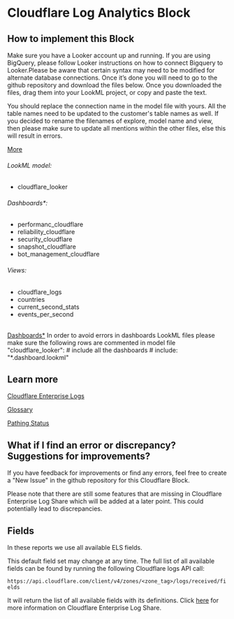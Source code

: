 # Cloudflare Log Analytics Block

## How to implement this Block

Make sure you have a Looker account up and running. If you are using BigQuery, please follow Looker instructions on how to connect Bigquery to Looker.Please be aware that certain syntax may need to be modified for alternate database connections. Once it’s done you will need to go to the github repository and download the files below. Once you downloaded the files, drag them into your LookML project, or copy and paste the text.

You should replace the connection name in the model file with yours. All the table names need to be updated to the customer's table names as well. If you decided to rename the filenames of explore, model name and view, then please make sure to update all mentions within the other files, else this will result in errors.

[More](https://docs.looker.com/data-modeling/getting-started/model-development)

###### LookML model:
* cloudflare_looker

###### Dashboards*:
* performanc_cloudflare
* reliability_cloudflare
* security_cloudflare
* snapshot_cloudflare
* bot_management_cloudflare

###### Views:
* cloudflare_logs
* countries
* current_second_stats
* events_per_second




<br>
<u>Dashboards*</u>
In order to avoid errors in dashboards LookML files please make sure the following rows are commented in model file "cloudflare_looker":
# include all the dashboards
# include: "*.dashboard.lookml"


## Learn more
[Cloudflare Enterprise Logs](https://developers.cloudflare.com/logs/)

[Glossary](https://developers.cloudflare.com/logs/reference/glossary/)

[Pathing Status](https://developers.cloudflare.com/logs/reference/pathing-status/)


## What if I find an error or discrepancy? Suggestions for improvements?
If you have feedback for improvements or find any errors, feel free to create a "New Issue" in the github repository for this Cloudflare Block.

Please note that there are still some features that are missing in Cloudflare Enterprise Log Share which will be added at a later point. This could potentially lead to discrepancies.


## Fields
In these reports we use all available ELS fields.

This default field set may change at any time. The full list of all available fields can be found by running the following Cloudflare logs API call:

`https://api.cloudflare.com/client/v4/zones/<zone_tag>/logs/received/fields`

It will return the list of all available fields with its definitions. Click [here](https://developers.cloudflare.com/logs/) for more information on Cloudflare Enterprise Log Share.
